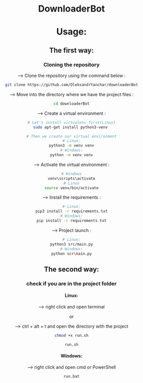 <div align="center">





# DownloaderBot

# Usage:

## The first way:

### Cloning the repository

--> Clone the repository using the command below :

```bash
git clone https://github.com/OleksandrYanchar/downloaderBot

```

--> Move into the directory where we have the project files :

```bash
cd downloaderBot

```

--> Create a virtual environment :

```bash
# Let's install virtualenv first(Linux)
sudo apt-get install python3-venv 

# Then we create our virtual environment
# Linux:
python3 -m venv venv
# Windows:
python -m venv venv

```

--> Activate the virtual environment :

```bash
# Windows
venv\scripts\activate
# Linux
source venv/bin/activate

```

--> Install the requirements :

```bash
# Linux:
pip3 install -r requirements.txt
# Windows:
pip install -r requirements.txt
```

--> Project launch :
```bash
# Linux:
python3 src/main.py
# Windows:
python scr\main.py
```

## The second way:

### check if you are in the project folder
#### Linux:
--> right click and open terminal

or

--> ctrl + alt + t and open the directory with the project
```bash
chmod +x run.sh

run.sh
```
#### Windows:
--> right click and open cmd or PowerShell
```bash
run.bat
```


